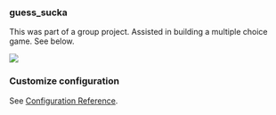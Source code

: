 ### guess_sucka

This was part of a group project. Assisted in building a multiple choice game. See below. 

![]('images/results.png')
### Customize configuration
See [Configuration Reference](https://cli.vuejs.org/config/).
